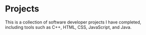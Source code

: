 # Projects

This is a collection of software developer projects I have completed, including tools such as C++, HTML, CSS, JavaScript, and Java.
